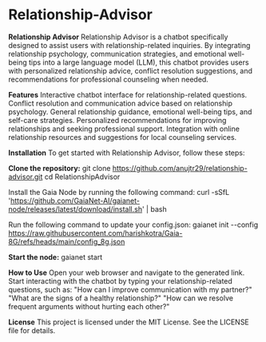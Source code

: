 # Relationship-Advisor
**Relationship Advisor**
Relationship Advisor is a chatbot specifically designed to assist users with relationship-related inquiries. By integrating relationship psychology, communication strategies, and emotional well-being tips into a large language model (LLM), this chatbot provides users with personalized relationship advice, conflict resolution suggestions, and recommendations for professional counseling when needed.

**Features**
Interactive chatbot interface for relationship-related questions.
Conflict resolution and communication advice based on relationship psychology.
General relationship guidance, emotional well-being tips, and self-care strategies.
Personalized recommendations for improving relationships and seeking professional support.
Integration with online relationship resources and suggestions for local counseling services.

**Installation**
To get started with Relationship Advisor, follow these steps:

**Clone the repository:**
git clone https://github.com/anujtr29/relationship-advisor.git
cd RelationshipAdvisor

Install the Gaia Node by running the following command:
curl -sSfL 'https://github.com/GaiaNet-AI/gaianet-node/releases/latest/download/install.sh' | bash

Run the following command to update your config.json:
gaianet init --config https://raw.githubusercontent.com/harishkotra/Gaia-8G/refs/heads/main/config_8g.json

**Start the node:**
gaianet start

**How to Use**
Open your web browser and navigate to the generated link.
Start interacting with the chatbot by typing your relationship-related questions, such as:
"How can I improve communication with my partner?"
"What are the signs of a healthy relationship?"
"How can we resolve frequent arguments without hurting each other?"

**License**
This project is licensed under the MIT License. See the LICENSE file for details.
